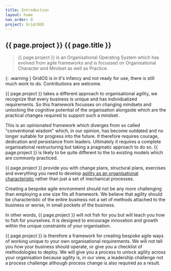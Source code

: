 ```yaml
---
title: Introduction
layout: home
nav_order: 0
project: Grid/OOS
---
```


## {{ page.project }} {{ page.title }}

> {{ page.project }} is an Organisational Operating System which has evolved from agile frameworks and is focussed on Organisational Character and Mindset as well as Practice.

{: .warning }
GridOS is in it's infancy and not ready for use, there is still much work to do. Contributions are welcome.

{{ page.project }} takes a different approach to organisational agility, we recognize that every business is unique and has individualized requirements. So this framework focusses on changing mindsets and unlocking the cognitive potential of the organisation alongside which are the practical changes required to support such a mindset.

This is an opinionated framework which diverges from so called "conventional wisdom" which, in our opinion, has become outdated and no longer suitable for progress into the future. It therefore requires courage, dedication and persistance from leaders. Ultimately it requires a complete organisational restructuring but taking a pragmatic approach to do so. {{ page.project }} is likely to be quite different to the to existing models which are commonly practiced.

{{ page.project }} provide you with change plans, structural plans, exercises and everything you need to develop [agility as an organisational characteristic](/GridOS/concepts/agile_as_character) rather than just a set of mechanical processes.

Creating a bespoke agile environment should not be any more challenging than employing a one size fits all framework. We believe that agility should be characteristic of the entire business not a set of methods attached to the business or worse, in small pockets of the business.

In other words, {{ page.project }} will not fish for you but will teach you how to fish for yourselves. It is designed to encourage innovation and growth within the unique constraints of your organisation.

{{ page.project }} is therefore a framework for creating bespoke agile ways of working unique to your own organisational requirements. We will not tell you how your business should operate, or give you a checklist of methodologies to deploy. We will give you a process to unlock agility across your organisation because agility is, in our view, a leadership challenge not a process challenge although process change is also required as a result.
